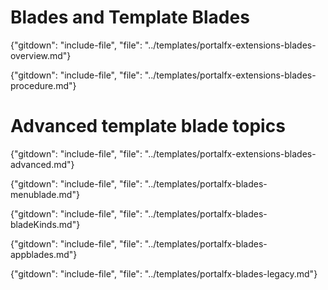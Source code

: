
# Blades and Template Blades

{"gitdown": "include-file", "file": "../templates/portalfx-extensions-blades-overview.md"}
   
 {"gitdown": "include-file", "file": "../templates/portalfx-extensions-blades-procedure.md"}

# Advanced template blade topics

 {"gitdown": "include-file", "file": "../templates/portalfx-extensions-blades-advanced.md"}

 {"gitdown": "include-file", "file": "../templates/portalfx-blades-menublade.md"}
 
 {"gitdown": "include-file", "file": "../templates/portalfx-blades-bladeKinds.md"}

 {"gitdown": "include-file", "file": "../templates/portalfx-blades-appblades.md"}

 {"gitdown": "include-file", "file": "../templates/portalfx-blades-legacy.md"}
